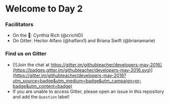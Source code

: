 # Welcome to Day 2

### Facilitators
- On the :microphone:: Cynthia Rich (@crichID)
- On Gitter: Hector Alfaro (@halfaro1) and Briana Swift (@brianamarie)

### Find us on Gitter

- [![Join the chat at https://gitter.im/githubteacher/developers-may-2016](https://badges.gitter.im/githubteacher/developers-may-2016.svg)](https://gitter.im/githubteacher/developers-may-2016?utm_source=badge&utm_medium=badge&utm_campaign=pr-badge&utm_content=badge)
- If you are unable to access Gitter, please open an issue in this repository and add the `Question` label!
